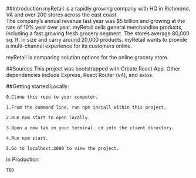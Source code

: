 ##Introduction
myRetail is a rapidly growing company with HQ in Richmond, VA and over 200 stores across the east coast.  
The company’s annual revenue last year was $5 billion and growing at the rate of 10% year over year.  myRetail sells general merchandise products, including a fast growing fresh grocery segment.  The stores average 80,000 sq. ft. in size and carry around 20,000 products. myRetail wants to provide a multi-channel experience for its customers online.

myRetail is comparing solution options for the online grocery store.

##Sources
This project was bootstrapped with Create React App. Other dependencies include Express, React Router (v4), and axios.

##Getting started
 Locally:

    0.Clone this repo to your computer.

    1.From the command line, run npm install within this project.

    2.Run npm start to open locally.

    3.Open a new tab in your terminal. cd into the client directory.

    4.Run npm start.

    5.Go to localhost:3000 to view the project.

In Production:

    TBD
